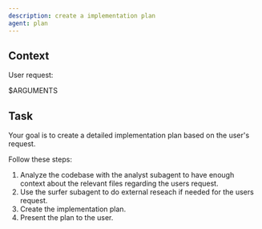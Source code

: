 ```yaml
---
description: create a implementation plan
agent: plan
---
```


## Context

User request:

$ARGUMENTS

## Task

Your goal is to create a detailed implementation plan based on the user's request.

Follow these steps:

1. Analyze the codebase with the analyst subagent to have enough context about the relevant files regarding the users request.
2. Use the surfer subagent to do external reseach if needed for the users request.
3. Create the implementation plan.
4. Present the plan to the user.
